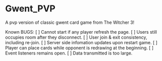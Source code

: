 # Gwent_PVP
 A pvp version of classic gwent card game from The Witcher 3!

Known BUGS:
[ ] Cannot start if any player refresh the page.
[ ] Users still occupies room after they disconnect.
[ ] User join & exit consistency, including re-join.
[ ] Server side infomation updates upon restart game.
[ ] Player can place cards while opponent is redrawing at the beginning.
[ ] Event listeners remains open.
[ ] Data transmitted is too large.